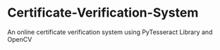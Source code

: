 # Certificate-Verification-System
An online certificate verification system using PyTesseract Library and OpenCV
